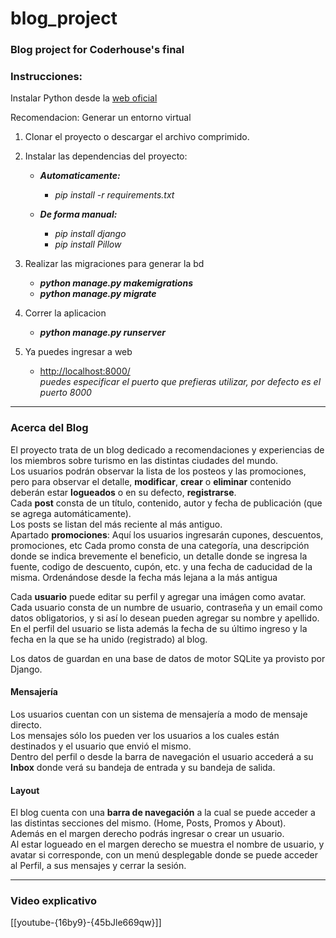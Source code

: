 # blog_project
### Blog project for Coderhouse's final

### Instrucciones:
Instalar Python desde la [web oficial](https://www.python.org/downloads/)

Recomendacion: Generar un entorno virtual

1.  Clonar el proyecto o descargar el archivo comprimido.

2.  Instalar las dependencias del proyecto:  
    +  ***Automaticamente:***
        -    *pip install -r requirements.txt*

    + ***De forma manual:***
        -    *pip install django*
        -    *pip install Pillow*

3. Realizar las migraciones para generar la bd
    -    ***python manage.py makemigrations***
    -    ***python manage.py migrate***

4. Correr la aplicacion
    -    ***python manage.py runserver***

5. Ya puedes ingresar a web
    -    [http://localhost:8000/](http://localhost:8000/)  
    *puedes especificar el puerto que prefieras utilizar, por defecto es el puerto 8000*

***
  
### Acerca del Blog  

El proyecto trata de un blog dedicado a recomendaciones y experiencias de los miembros sobre turismo en las distintas ciudades del mundo.  
Los usuarios podrán observar la lista de los posteos y las promociones, pero para observar el detalle, **modificar**, **crear** o **eliminar** contenido deberán estar **logueados** o en su defecto, **registrarse**.  
Cada **post** consta de un título, contenido, autor y fecha de publicación (que se agrega automáticamente).  
Los posts se listan del más reciente al más antiguo.  
Apartado **promociones**: Aquí los usuarios ingresarán cupones, descuentos, promociones, etc
Cada promo consta de una categoría, una descripción donde se indica brevemente el beneficio, un detalle donde se ingresa la fuente, codigo de descuento, cupón, etc.
y una fecha de caducidad de la misma. Ordenándose desde la fecha más lejana a la más antigua

Cada **usuario** puede editar su perfil y agregar una imágen como avatar.  
Cada usuario consta de un numbre de usuario, contraseña y un email como datos obligatorios, y si así lo desean pueden agregar su nombre y apellido.  
En el perfil del usuario se lista además la fecha de su último ingreso y la fecha en la que se ha unido (registrado) al blog.  

Los datos de guardan en una base de datos de motor SQLite ya provisto por Django.  

#### Mensajería
Los usuarios cuentan con un sistema de mensajería a modo de mensaje directo.  
Los mensajes sólo los pueden ver los usuarios a los cuales están destinados y el usuario que envió el mismo.  
Dentro del perfil o desde la barra de navegación el usuario accederá a su **Inbox** donde verá su bandeja de entrada y su bandeja de salida.  
  
#### Layout
El blog cuenta con una **barra de navegación** a la cual se puede acceder a las distintas secciones del mismo. (Home, Posts, Promos y About).  
Además en el margen derecho podrás ingresar o crear un usuario.  
Al estar logueado en el margen derecho se muestra el nombre de usuario, y avatar si corresponde, con un menú desplegable donde se puede acceder al Perfil,
a sus mensajes y cerrar la sesión.


***
### Video explicativo

[[youtube-{16by9}-{45bJle669qw}]] 